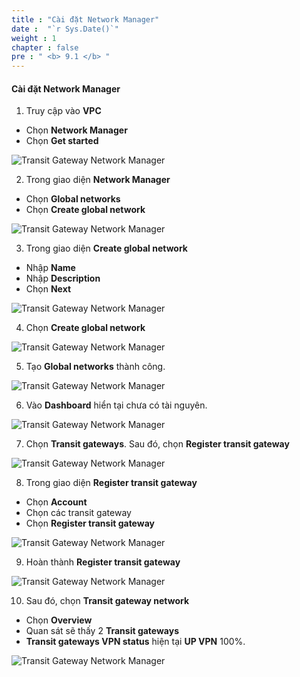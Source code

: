 ```yaml
---
title : "Cài đặt Network Manager"
date :  "`r Sys.Date()`" 
weight : 1
chapter : false
pre : " <b> 9.1 </b> "
---
```


#### Cài đặt Network Manager

1. Truy cập vào **VPC**

- Chọn **Network Manager**
- Chọn **Get started**

![Transit Gateway Network Manager](/images/TGWNetworkManager/0001.png?featherlight=false&width=90pc)

2. Trong giao diện **Network Manager**

- Chọn **Global networks**
- Chọn **Create global network**

![Transit Gateway Network Manager](/images/TGWNetworkManager/0002.png?featherlight=false&width=90pc)

3. Trong giao diện **Create global network**

- Nhập **Name**
- Nhập **Description**
- Chọn **Next**

![Transit Gateway Network Manager](/images/TGWNetworkManager/0003.png?featherlight=false&width=90pc)

4. Chọn **Create global network**

![Transit Gateway Network Manager](/images/TGWNetworkManager/0004.png?featherlight=false&width=90pc)

5. Tạo **Global networks** thành công. 

![Transit Gateway Network Manager](/images/TGWNetworkManager/0005.png?featherlight=false&width=90pc)

6. Vào **Dashboard** hiển tại chưa có tài nguyên.

![Transit Gateway Network Manager](/images/TGWNetworkManager/0006.png?featherlight=false&width=90pc)

7. Chọn **Transit gateways**. Sau đó, chọn **Register transit gateway**

![Transit Gateway Network Manager](/images/TGWNetworkManager/0007.png?featherlight=false&width=90pc)

8. Trong giao diện **Register transit gateway**
- Chọn **Account**
- Chọn các transit gateway 
- Chọn **Register transit gateway**

![Transit Gateway Network Manager](/images/TGWNetworkManager/0008.png?featherlight=false&width=90pc)

9. Hoàn thành **Register transit gateway**

![Transit Gateway Network Manager](/images/TGWNetworkManager/0009.png?featherlight=false&width=90pc)

10. Sau đó, chọn **Transit gateway network**

- Chọn **Overview**
- Quan sát sẽ thấy 2 **Transit gateways**
- **Transit gateways VPN status** hiện tại **UP VPN** 100%.

![Transit Gateway Network Manager](/images/TGWNetworkManager/00010.png?featherlight=false&width=90pc)
